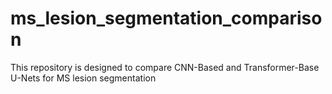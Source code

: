 # ms_lesion_segmentation_comparison
This repository is designed to compare CNN-Based and Transformer-Base U-Nets for MS lesion segmentation

